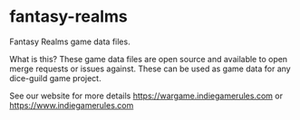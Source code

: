 # fantasy-realms
Fantasy Realms game data files.

What is this?
These game data files are open source and available to open merge requests or issues against. These can be used as game data for any dice-guild game project.

See our website for more details
https://wargame.indiegamerules.com or https://www.indiegamerules.com

